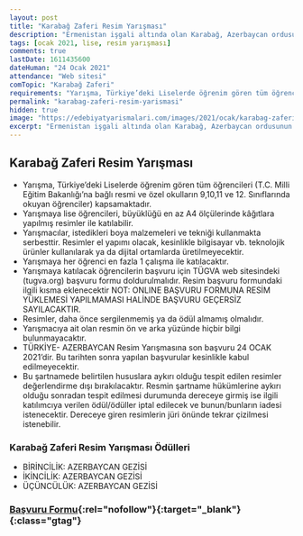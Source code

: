 ```yaml
---
layout: post
title: "Karabağ Zaferi Resim Yarışması"
description: "Ermenistan işgali altında olan Karabağ, Azerbaycan ordusunun harekete geçmesiyle büyük bir zaferle yeniden özgürlüğüne kavuştu. İki devlet, tek millet anlayışıyla organize edilen bu projede, liseli öğrencilerin gözünden Karabağ zaferini görmek ve bu vesileyle kardeşlik duygularımızı pekiştirmek hedeflenmiştir. Proje sonunda ise ilk üçe giren öğrenciler, Azerbaycan gezisine gitmeye hak kazanacaktır."
tags: [ocak 2021, lise, resim yarışması]
comments: true
lastDate: 1611435600 
dateHuman: "24 Ocak 2021"
attendance: "Web sitesi"
comTopic: "Karabağ Zaferi"
requirements: "Yarışma, Türkiye’deki Liselerde öğrenim gören tüm öğrencileri (T.C. Milli Eğitim Bakanlığı’na bağlı resmi ve özel okulların 9,10,11 ve 12. Sınıflarında okuyan öğrenciler) kapsamaktadır"
permalink: "karabag-zaferi-resim-yarismasi"
hidden: true
image: "https://edebiyatyarismalari.com/images/2021/ocak/karabag-zaferi-resim-yarismasi.jpg"
excerpt: "Ermenistan işgali altında olan Karabağ, Azerbaycan ordusunun harekete geçmesiyle büyük bir zaferle yeniden özgürlüğüne kavuştu. İki devlet, tek millet anlayışıyla organize edilen bu projede, liseli öğrencilerin gözünden Karabağ zaferini görmek ve bu vesileyle kardeşlik duygularımızı pekiştirmek hedeflenmiştir. Proje sonunda ise ilk üçe giren öğrenciler, Azerbaycan gezisine gitmeye hak kazanacaktır."
---
```


## Karabağ Zaferi Resim Yarışması
- Yarışma, Türkiye’deki Liselerde öğrenim gören tüm öğrencileri (T.C. Milli Eğitim Bakanlığı’na bağlı resmi ve özel okulların 9,10,11 ve 12. Sınıflarında okuyan öğrenciler) kapsamaktadır.
- Yarışmaya lise öğrencileri, büyüklüğü en az A4 ölçülerinde kâğıtlara yapılmış resimler ile katılabilir.
- Yarışmacılar, istedikleri boya malzemeleri ve tekniği kullanmakta serbesttir. Resimler el yapımı olacak, kesinlikle bilgisayar vb. teknolojik ürünler kullanılarak ya da dijital ortamlarda üretilmeyecektir.
- Yarışmaya her öğrenci en fazla 1 çalışma ile katılacaktır.
- Yarışmaya katılacak öğrencilerin başvuru için TÜGVA web sitesindeki (tugva.org) başvuru formu doldurulmalıdır. Resim başvuru formundaki ilgili kısma eklenecektir NOT: ONLINE BAŞVURU FORMUNA RESİM YÜKLEMESİ YAPILMAMASI HALİNDE BAŞVURU GEÇERSİZ SAYILACAKTIR.
- Resimler, daha önce sergilenmemiş ya da ödül almamış olmalıdır.
- Yarışmacıya ait olan resmin ön ve arka yüzünde hiçbir bilgi bulunmayacaktır.
- TÜRKİYE- AZERBAYCAN Resim Yarışmasına son başvuru 24 OCAK 2021’dir. Bu tarihten sonra yapılan başvurular kesinlikle kabul edilmeyecektir.
- Bu şartnamede belirtilen hususlara aykırı olduğu tespit edilen resimler değerlendirme dışı bırakılacaktır. Resmin şartname hükümlerine aykırı olduğu sonradan tespit edilmesi durumunda dereceye girmiş ise ilgili katılımcıya verilen ödül/ödüller iptal edilecek ve bunun/bunların iadesi istenecektir. Dereceye giren resimlerin jüri önünde tekrar çizilmesi istenebilir.

### Karabağ Zaferi Resim Yarışması Ödülleri
- BİRİNCİLİK: AZERBAYCAN GEZİSİ
- İKİNCİLİK: AZERBAYCAN GEZİSİ
- ÜÇÜNCÜLÜK: AZERBAYCAN GEZİSİ

### [Başvuru Formu](https://formlar.tugva.org/KarabagZaferi?ref=edebiyatyarismalari.com){:rel="nofollow"}{:target="_blank"}{:class="gtag"}
